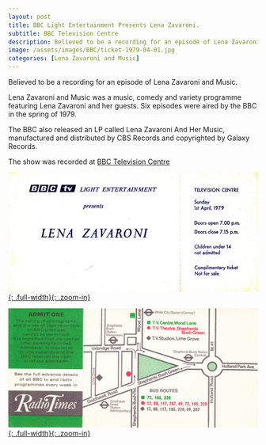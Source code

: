 ```yaml
---
layout: post
title: BBC Light Entertainment Presents Lena Zavaroni.
subtitle: BBC Television Centre
description: Believed to be a recording for an episode of Lena Zavaroni and Music.
image: /assets/images/BBC/ticket-1979-04-01.jpg
categories: [Lena Zavaroni and Music]
---
```


Believed to be a recording for an episode of Lena Zavaroni and Music.

Lena Zavaroni and Music was a music, comedy and variety programme featuring Lena Zavaroni and her guests. Six episodes were aired by the BBC in the spring of 1979.

The BBC also released an LP called Lena Zavaroni And Her Music, manufactured and distributed by CBS Records and copyrighted by Galaxy Records.

The show was recorded at [BBC Television Centre](https://www.google.com/maps/d/u/0/viewer?mid=1D1D0ERV_FQMNb9XZzJ-J3yUlK8aI4vhI&ll=51.51002550000002%2C-0.2268464999999651&z=19https://www.google.com/maps/d/u/0/viewer?mid=1D1D0ERV_FQMNb9XZzJ-J3yUlK8aI4vhI&ll=51.51002550000002%2C-0.2268464999999651&z=19)

[![Ticket Dated 8 April 1979 for Lena Zavaroni and Guests](/assets/images/BBC/ticket-1979-04-01.jpg){: .full-width}{: .zoom-in}](/assets/images/BBC/ticket-1979-04-01.jpg)

[![Back Of A Ticket Dated 8 April 1979 for Lena Zavaroni and Guests](/assets/images/BBC/ticket-1979-04-01-08-back.jpg){: .full-width}{: .zoom-in}](/assets/images/BBC/ticket-1979-04-01-08-back.jpg)


